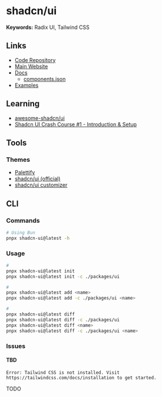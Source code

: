 # shadcn/ui

**Keywords:** Radix UI, Tailwind CSS

<!--
path:packages/ui path:components.json content:"https://ui.shadcn.com/schema.json"
-->

<!--
https://github.com/sadmann7/shadcn-table
https://github.com/rizzui/rizzui
-->

<!--
Storybook

https://bendigiorgio.github.io/kiso/?path=/docs/components-switch--docs
-->

## Links

- [Code Repository](https://github.com/shadcn-ui/ui)
- [Main Website](https://ui.shadcn.com)
- [Docs](https://ui.shadcn.com/docs)
  - [components.json](https://ui.shadcn.com/docs/components-json)
- [Examples](https://github.com/shadcn-ui/ui/tree/main/apps/www/app/examples)

## Learning

- [awesome-shadcn/ui](https://github.com/birobirobiro/awesome-shadcn-ui)
- [Shadcn UI Crash Course #1 - Introduction & Setup](https://youtube.com/watch?v=wcTzlJi2Oz4)

## Tools

### Themes

- [Palettify](https://palettify.co)
- [shadcn/ui (official)](https://ui.shadcn.com/themes)
- [shadcn/ui customizer](https://shadcn-ui-customizer.vercel.app)

<!--
https://gradient.page/tools/shadcn-ui-theme-generator
https://github.com/Tellay/shadcn-ui-themes
https://github.com/kiliman/shadcn-custom-theme
-->

## CLI

### Commands

```sh
# Using Bun
pnpx shadcn-ui@latest -h
```

### Usage

```sh
#
pnpx shadcn-ui@latest init
pnpx shadcn-ui@latest init -c ./packages/ui

#
pnpx shadcn-ui@latest add <name>
pnpx shadcn-ui@latest add -c ./packages/ui <name>

#
pnpx shadcn-ui@latest diff
pnpx shadcn-ui@latest diff -c ./packages/ui
pnpx shadcn-ui@latest diff <name>
pnpx shadcn-ui@latest diff -c ./packages/ui <name>
```

<!--
✔ Would you like to use TypeScript (recommended)? … yes
✔ Which style would you like to use? › Default
✔ Which color would you like to use as base color? › Zinc
✔ Where is your global CSS file? … src/styles/globals.css
✔ Would you like to use CSS variables for colors? … yes
✔ Are you using a custom tailwind prefix eg. tw-?
✔ Where is your tailwind.config.js located? … tailwind.config.ts
✔ Configure the import alias for components: … src/components
✔ Configure the import alias for utils: … src/lib/utils
✔ Are you using React Server Components? … yes
✔ Write configuration to components.json. Proceed? yes
-->

### Issues

#### TBD

```log
Error: Tailwind CSS is not installed. Visit https://tailwindcss.com/docs/installation to get started.
```

TODO
